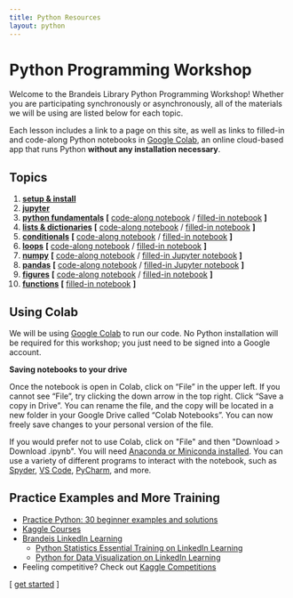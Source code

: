 ```yaml
---
title: Python Resources
layout: python
---
```


# Python Programming Workshop

Welcome to the Brandeis Library Python Programming Workshop! Whether you are participating synchronously or asynchronously, all of the materials we will be using are listed below for each topic. 

Each lesson includes a link to a page on this site, as well as links to filled-in and code-along Python notebooks in [Google Colab](https://colab.research.google.com/), an online cloud-based app that runs Python **without any installation necessary**.

## Topics
1. **<a href="/python/setup-install/" target="_blank">setup & install</a>**
2. **<a href="/python/jupyter/" target="_blank">jupyter</a>**
3. **<a href="/python/python-fundamentals/" target="_blank">python fundamentals</a>** **[** <a href="https://colab.research.google.com/github/DeisData/python/blob/master/sequential/python-fundamentals-codealong.ipynb" target="_blank">code-along notebook</a> / <a href="https://colab.research.google.com/github/DeisData/python/blob/master/sequential/python-fundamentals.ipynb" target="_blank">filled-in notebook</a> **]**
4. **<a href="/python/data-structures/" target="_blank">lists & dictionaries</a>** **[** <a href="https://colab.research.google.com/github/DeisData/python/blob/master/sequential/data-structures-codealong.ipynb" target="_blank">code-along notebook</a> / <a href="https://colab.research.google.com/github/DeisData/python/blob/master/sequential/data-structures.ipynb" target="_blank">filled-in notebook</a> **]**
5. **<a href="/python/conditionals/" target="_blank">conditionals</a>** **[** <a href="https://colab.research.google.com/github/DeisData/python/blob/master/sequential/conditionals-codealong.ipynb" target="_blank">code-along notebook</a> / <a href="https://colab.research.google.com/github/DeisData/python/blob/master/sequential/conditionals.ipynb" target="_blank">filled-in notebook</a> **]**
6. **<a href="/python/loops/" target="_blank">loops</a>** **[** <a href="https://colab.research.google.com/github/DeisData/python/blob/master/sequential/loops-codealong.ipynb" target="_blank">code-along notebook</a> / <a href="https://colab.research.google.com/github/DeisData/python/blob/master/sequential/loops.ipynb" target="_blank">filled-in notebook</a> **]**
7. **<a href="/python/numpy/" target="_blank">numpy</a>** **[** <a href="https://colab.research.google.com/github/DeisData/python/blob/master/sequential/numpy-pandas-codealong.ipynb" target="_blank">code-along notebook</a> / <a href="https://colab.research.google.com/github/DeisData/python/blob/master/sequential/numpy-pandas.ipynb" target="_blank">filled-in Jupyter notebook</a> **]**
8. **<a href="/python/pandas/" target="_blank">pandas</a>** **[** <a href="https://colab.research.google.com/github/DeisData/python/blob/master/sequential/numpy-pandas-codealong.ipynb" target="_blank">code-along notebook</a> / <a href="https://colab.research.google.com/github/DeisData/python/blob/master/sequential/numpy-pandas.ipynb" target="_blank">filled-in Jupyter notebook</a> **]**
9.  **<a href="/python/figures/" target="_blank">figures</a>** **[** <a href="https://colab.research.google.com/github/DeisData/python/blob/master/sequential/figures-codealong.ipynb" target="_blank">code-along notebook</a> / <a href="https://colab.research.google.com/github/DeisData/python/blob/master/sequential/figures.ipynb" target="_blank">filled-in notebook</a>
 **]**
10. **<a href="/python/functions/" target="_blank">functions</a>** **[** <a href="https://colab.research.google.com/github/DeisData/python/blob/master/sequential/functions.ipynb" target="_blank">filled-in notebook</a>
 **]**

## Using Colab

We will be using [Google Colab](https://colab.research.google.com/) to run our code. No Python installation will be required for this workshop; you just need to be signed into a Google account.  

**Saving notebooks to your drive**

Once the notebook is open in Colab, click on “File” in the upper left. If you cannot see “File”, try clicking the down arrow in the top right. Click “Save a copy in Drive”. You can rename the file, and the copy will be located in a new folder in your Google Drive called “Colab Notebooks”. You can now freely save changes to your personal version of the file.

If you would prefer not to use Colab, click on "File" and then "Download > Download .ipynb". You will need [Anaconda or Miniconda installed](/python/setup-install/). You can use a variety of different programs to interact with the notebook, such as [Spyder](https://www.spyder-ide.org/), [VS Code](https://code.visualstudio.com/), [PyCharm](https://www.jetbrains.com/pycharm/), and more.

## Practice Examples and More Training
- [Practice Python: 30 beginner examples and solutions](http://www.practicepython.org/)
- [Kaggle Courses](https://www.kaggle.com/learn/overview)
- [Brandeis LinkedIn Learning](https://www.brandeis.edu/its/support/linkedin-learning/index.html)
  - [Python Statistics Essential Training on LinkedIn Learning](https://www.linkedin.com/learning/python-statistics-essential-training/)
  - [Python for Data Visualization on LinkedIn Learning](https://www.linkedin.com/learning/python-for-data-visualization/)
- Feeling competitive?  Check out [Kaggle Competitions](https://www.kaggle.com/competitions)

<span class="lesson">
    [&nbsp;<a href="/python/setup-install">get started</a>&nbsp;] 
</span>